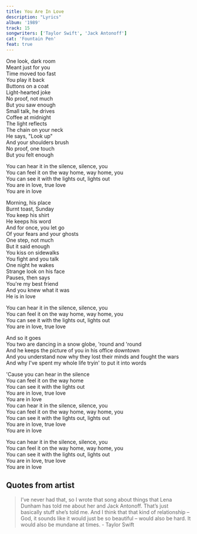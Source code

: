 ```yaml
---
title: You Are In Love
description: "Lyrics"
album: '1989'
track: 15
songwriters: ['Taylor Swift', 'Jack Antonoff']
cat: 'Fountain Pen'
feat: true
---
```


<p className="verse-one">
One look, dark room <br />
Meant just for you <br />
Time moved too fast <br />
You play it back <br />
Buttons on a coat <br />
Light-hearted joke <br />
No proof, not much <br />
But you saw enough <br />
Small talk, he drives <br />
Coffee at midnight <br />
The light reflects <br />
The chain on your neck <br />
He says, "Look up" <br />
And your shoulders brush <br />
No proof, one touch <br />
But you felt enough <br />
</p>
<p className="chorus">
You can hear it in the silence, silence, you <br />
You can feel it on the way home, way home, you <br />
You can see it with the lights out, lights out <br />
You are in love, true love <br />
You are in love <br />
</p>
<p className="verse-two">
Morning, his place <br />
Burnt toast, Sunday <br />
You keep his shirt <br />
He keeps his word <br />
And for once, you let go <br />
Of your fears and your ghosts <br />
One step, not much <br />
But it said enough <br />
You kiss on sidewalks <br />
You fight and you talk <br />
One night he wakes <br />
Strange look on his face <br />
Pauses, then says <br />
You're my best friend <br />
And you knew what it was <br />
He is in love <br />
</p>
<p className="chorus">
You can hear it in the silence, silence, you <br />
You can feel it on the way home, way home, you <br />
You can see it with the lights out, lights out <br />
You are in love, true love <br />
</p>
<p className="bridge">
And so it goes <br />
You two are dancing in a snow globe, 'round and 'round <br />
And he keeps the picture of you in his office downtown <br />
And you understand now why they lost their minds and fought the wars <br />
And why I've spent my whole life tryin' to put it into words <br />
</p>
<p className="breakdown">
'Cause you can hear in the silence <br />
You can feel it on the way home <br />
You can see it with the lights out <br />
You are in love, true love <br />
You are in love <br />
You can hear it in the silence, silence, you <br />
You can feel it on the way home, way home, you <br />
You can see it with the lights out, lights out <br />
You are in love, true love <br />
You are in love <br />
</p>
<p className="chorus">
You can hear it in the silence, silence, you <br />
You can feel it on the way home, way home, you <br />
You can see it with the lights out, lights out <br />
You are in love, true love <br />
You are in love <br />
</p>



## Quotes from artist
<blockquote>
I’ve never had that, so I wrote that song about things that Lena Dunham has told me about her and Jack Antonoff. That’s just basically stuff she’s told me. And I think that that kind of relationship – God, it sounds like it would just be so beautiful – would also be hard. It would also be mundane at times. - Taylor Swift
</blockquote>